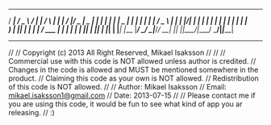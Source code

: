  ____   ___   ____ ___    _    _       __  __  ___  ____  _   _ _     _____ 
/ ___| / _ \ / ___|_ _|  / \  | |     |  \/  |/ _ \|  _ \| | | | |   | ____|
\___ \| | | | |    | |  / _ \ | |     | |\/| | | | | | | | | | | |   |  _|  
 ___) | |_| | |___ | | / ___ \| |___  | |  | | |_| | |_| | |_| | |___| |___ 
|____/ \___/ \____|___/_/   \_\_____| |_|  |_|\___/|____/ \___/|_____|_____|

--------------------------------------------------------------------------------------------------

// 
// Copyright (c) 2013 All Right Reserved, Mikael Isaksson
//
//
// Commercial use with this code is NOT allowed unless author is credited.
// Changes in the code is allowed and MUST be mentioned somewhere in the product.
// Claiming this code as your own is NOT allowed.
// Redistribution of this code is NOT allowed.
// 
// Author: 	Mikael Isaksson
// Email:	mikael.isaksson1@gmail.com
// Date: 	2013-07-15
// 
// Please contact me if you are using this code, it would be fun to see what kind of app you ar releasing.
// :)